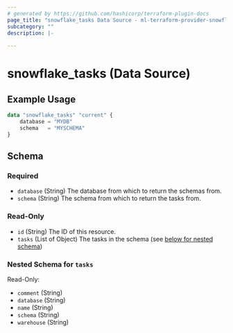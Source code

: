 ```yaml
---
# generated by https://github.com/hashicorp/terraform-plugin-docs
page_title: "snowflake_tasks Data Source - ml-terraform-provider-snowflake"
subcategory: ""
description: |-
  
---
```


# snowflake_tasks (Data Source)



## Example Usage

```terraform
data "snowflake_tasks" "current" {
    database = "MYDB"
    schema   = "MYSCHEMA"
}
```

<!-- schema generated by tfplugindocs -->
## Schema

### Required

- `database` (String) The database from which to return the schemas from.
- `schema` (String) The schema from which to return the tasks from.

### Read-Only

- `id` (String) The ID of this resource.
- `tasks` (List of Object) The tasks in the schema (see [below for nested schema](#nestedatt--tasks))

<a id="nestedatt--tasks"></a>
### Nested Schema for `tasks`

Read-Only:

- `comment` (String)
- `database` (String)
- `name` (String)
- `schema` (String)
- `warehouse` (String)


